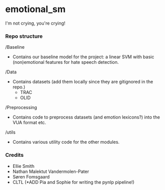 # emotional_sm
I'm not crying, you're crying!



### Repo structure


/Baseline
- Contains our baseline model for the project: a linear SVM with basic (non)emotional features for hate speech detection.


/Data
- Contains datasets (add them locally since they are gitignored in the repo.)
  - TRAC
  - OLID

/Preprocessing
- Contains code to preprocess datasets (and emotion lexicons?) into the VUA format etc.

/utils
- Contains various utility code for the other modules.





### Credits


- Ellie Smith
- Nathan Malektut Vandermolen-Pater
- Søren Fomsgaard
- CLTL (*ADD Pia and Sophie for writing the pynlp pipeline!)
